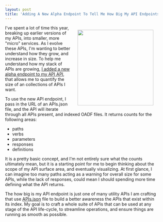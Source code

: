 ```yaml
---
layout: post
title: 'Adding A New Alpha Endpoint To Tell Me How Big My API Endpoints Are'
---
```

<p><img style="padding: 15px;" src="https://s3.amazonaws.com/kinlane-productions/bw-icons/bw-scope.png" alt="" width="250" align="right" /></p>
<p>I've spent a lot of time this year, breaking up earlier versions of my APIs, into smaller, more "micro" services. As I evolve these APIs, I'm wanting to better understand how they grow, and increase in size. To help me understand how my stack of APIs are growing, <a href="https://kin-lane.github.io/api/">I added a new alpha endpoint to my API API</a>, that allows me to quantify the size of an collections of APIs I want.</p>
<p>To use the new API endpoint, I pass in the URL of an APIs.json file, and the API will iterate through all APIs present, and indexed OADF files. It returns counts for the following areas:</p>
<ul>
<li>paths</li>
<li>verbs</li>
<li>parameters</li>
<li>responses</li>
<li>definitions</li>
</ul>
<p>It is a pretty basic concept, and I'm not entirely sure what the counts ultimately mean, but it is a starting point for me to begin thinking about the scope of my API surface area, and eventually visualizing. At first glance, I can imagine too many paths acting as a warning for overall size for some APIs, while the lack of responses, could mean I should spending more time defining what the API returns.</p>
<p>The how big is my API endpoint is just one of many utility APIs I am crafting that use <a href="http://apisjson.org">APIs.json</a> file to build a better awareness the APIs that exist within its index. My goal is to craft a whole suite of APis that can be used at any stage of the API life-cycle, to streamline operations, and ensure things are running as smooth as possible.</p>